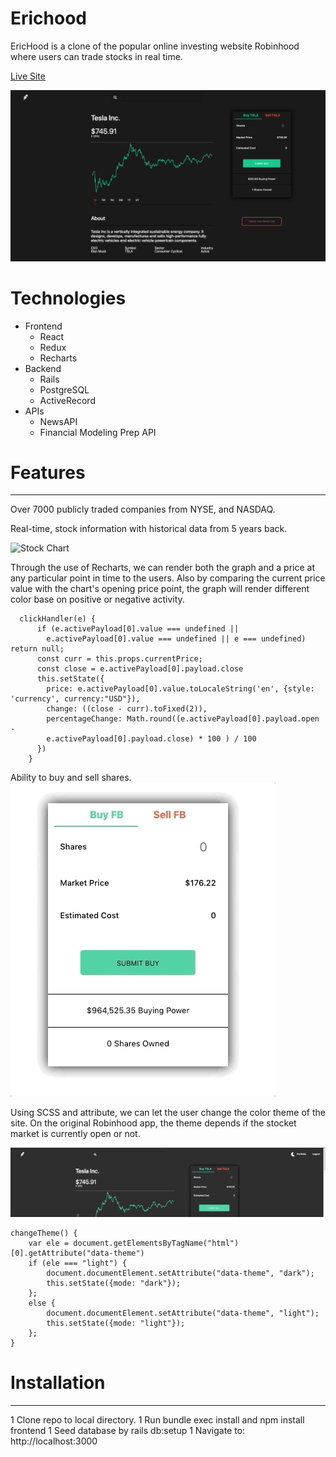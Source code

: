 
# Erichood

EricHood is a clone of the popular online investing website Robinhood where users can trade stocks in real time.

[Live Site](https://rhood.herokuapp.com/)


![GitHub Logo](/app/assets/images/screenshot.png)

# Technologies
* Frontend
    * React
    * Redux
    * Recharts
* Backend
    * Rails
    * PostgreSQL
    * ActiveRecord
* APIs
    * NewsAPI
    * Financial Modeling Prep API


# Features
---
Over 7000 publicly traded companies from NYSE, and NASDAQ. 

Real-time, stock information with historical data from 5 years back.

![Stock Chart](/app/assets/images/stocks.gif)

Through the use of Recharts, we can render both the graph and a price at any particular point in time to the users.
Also by comparing the current price value with the chart's opening price point, the graph will render different color base on positive or negative activity.

```
  clickHandler(e) {  
      if (e.activePayload[0].value === undefined || 
        e.activePayload[0].value === undefined || e === undefined) return null;
      const curr = this.props.currentPrice;
      const close = e.activePayload[0].payload.close
      this.setState({ 
        price: e.activePayload[0].value.toLocaleString('en', {style: 'currency', currency:"USD"}),
        change: ((close - curr).toFixed(2)),
        percentageChange: Math.round((e.activePayload[0].payload.open - 
        e.activePayload[0].payload.close) * 100 ) / 100
      })
    } 
```




Ability to buy and sell shares.
![Transaction](/app/assets/images/transaction.gif)



Using SCSS and attribute, we can let the user change the color theme of the site. On the original Robinhood app, the theme depends if the stocket market is currently open or not. 

![Dark Mode](/app/assets/images/darkmode.gif)
```
changeTheme() {
    var ele = document.getElementsByTagName("html")[0].getAttribute("data-theme")
    if (ele === "light") {  
        document.documentElement.setAttribute("data-theme", "dark");
        this.setState({mode: "dark"});
    };
    else {
        document.documentElement.setAttribute("data-theme", "light");
        this.setState({mode: "light"});
    };  
}
```


# Installation
---
1 Clone repo to local directory. 
1 Run bundle exec install and npm install frontend 
1 Seed database by rails db:setup
1 Navigate to: http://localhost:3000











